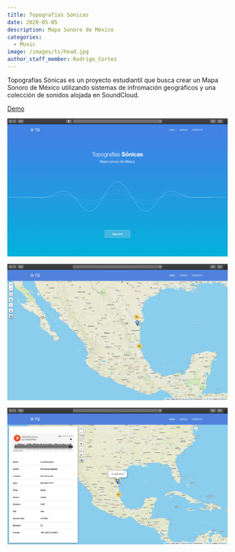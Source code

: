 ```yaml
---
title: Topografías Sónicas
date: 2020-05-05
description: Mapa Sonoro de México
categories:
  - Music
image: /images/ts/head.jpg
author_staff_member: Rodrigo_Cortez
---
```


Topografías Sónicas es un proyecto estudiantil que busca crear un Mapa Sonoro de México utilizando sistemas de infromación geográficos y una colección de sonidos alojada en SoundCloud.

[Demo](https://topografiassonicas.vercel.app)

![Checkmate](/images/ts/inicio.png)

![Checkmate](/images/ts/mapa.png)

![Checkmate](/images/ts/sound.png)